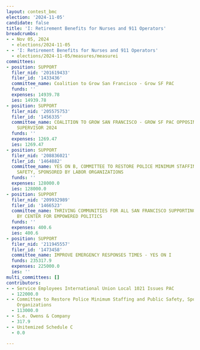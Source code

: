 ```yaml
---
layout: contest_bmc
election: '2024-11-05'
candidate: false
title: 'I: Retirement Benefits for Nurses and 911 Operators'
breadcrumbs:
- - Nov 05, 2024
  - elections/2024-11-05
- - 'I: Retirement Benefits for Nurses and 911 Operators'
  - elections/2024-11-05/measures/measurei
committees:
- position: SUPPORT
  filer_nid: '201619433'
  filer_id: '1433436'
  committee_name: Coalition to Grow San Francisco - Grow SF PAC
  funds: ''
  expenses: 14939.78
  ies: 14939.78
- position: SUPPORT
  filer_nid: '205575753'
  filer_id: '1456335'
  committee_name: COALITION TO GROW SAN FRANCISCO - GROW SF PAC OPPOSING PRESTON FOR
    SUPERVISOR 2024
  funds: ''
  expenses: 1269.47
  ies: 1269.47
- position: SUPPORT
  filer_nid: '208836021'
  filer_id: '1464882'
  committee_name: YES ON B, COMMITTEE TO RESTORE POLICE MINIMUM STAFFING AND PUBLIC
    SAFETY, SPONSORED BY LABOR ORGANIZATIONS
  funds: ''
  expenses: 128000.0
  ies: 128000.0
- position: SUPPORT
  filer_nid: '209932989'
  filer_id: '1466523'
  committee_name: THRIVING COMMUNITIES FOR ALL SAN FRANCISCO SUPPORTING PROP E, SPONSORED
    BY CENTER FOR EMPOWERED POLITICS
  funds: ''
  expenses: 400.6
  ies: 400.6
- position: SUPPORT
  filer_nid: '211945557'
  filer_id: '1473458'
  committee_name: IMPROVE EMERGENCY RESPONSES TIMES - YES ON I
  funds: 235317.9
  expenses: 225000.0
  ies: ''
multi_committees: []
contributors:
- - Service Employees International Union Local 1021 Issues PAC
  - 122000.0
- - Committee to Restore Police Minimum Staffing and Public Safety, Sponsored by Labor
    Organizations
  - 113000.0
- - S.e. Owens & Company
  - 317.9
- - Unitemized Schedule C
  - 0.0

---
```


